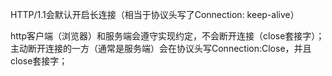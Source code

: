 HTTP/1.1会默认开启长连接（相当于协议头写了Connection: keep-alive）

http客户端（浏览器）和服务端会遵守实现约定，不会断开连接（close套接字）；
主动断开连接的一方（通常是服务端）会在协议头写Connection:Close，并且close套接字；